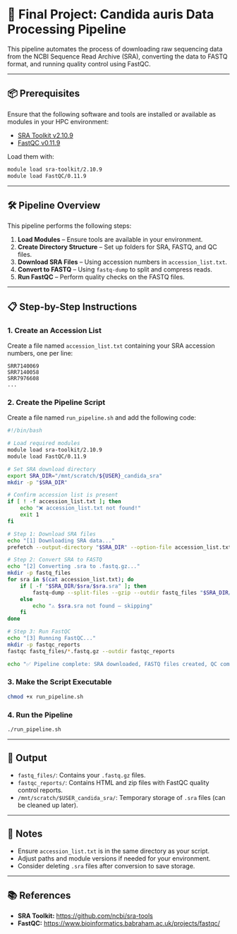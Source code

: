 # 🧬 Final Project: Candida auris Data Processing Pipeline

This pipeline automates the process of downloading raw sequencing data from the NCBI Sequence Read Archive (SRA), converting the data to FASTQ format, and running quality control using FastQC.

---

## 📦 Prerequisites

Ensure that the following software and tools are installed or available as modules in your HPC environment:

- [SRA Toolkit v2.10.9](https://github.com/ncbi/sra-tools)
- [FastQC v0.11.9](https://www.bioinformatics.babraham.ac.uk/projects/fastqc/)

Load them with:

```bash
module load sra-toolkit/2.10.9
module load FastQC/0.11.9
```

---

## 🛠️ Pipeline Overview

This pipeline performs the following steps:

1. **Load Modules** – Ensure tools are available in your environment.
2. **Create Directory Structure** – Set up folders for SRA, FASTQ, and QC files.
3. **Download SRA Files** – Using accession numbers in `accession_list.txt`.
4. **Convert to FASTQ** – Using `fastq-dump` to split and compress reads.
5. **Run FastQC** – Perform quality checks on the FASTQ files.

---

## 📋 Step-by-Step Instructions

### 1. Create an Accession List

Create a file named `accession_list.txt` containing your SRA accession numbers, one per line:

```text
SRR7140069
SRR7140058
SRR7976608
...
```

### 2. Create the Pipeline Script

Create a file named `run_pipeline.sh` and add the following code:

```bash
#!/bin/bash

# Load required modules
module load sra-toolkit/2.10.9
module load FastQC/0.11.9

# Set SRA download directory
export SRA_DIR="/mnt/scratch/${USER}_candida_sra"
mkdir -p "$SRA_DIR"

# Confirm accession list is present
if [ ! -f accession_list.txt ]; then
    echo "❌ accession_list.txt not found!"
    exit 1
fi

# Step 1: Download SRA files
echo "[1] Downloading SRA data..."
prefetch --output-directory "$SRA_DIR" --option-file accession_list.txt

# Step 2: Convert SRA to FASTQ
echo "[2] Converting .sra to .fastq.gz..."
mkdir -p fastq_files
for sra in $(cat accession_list.txt); do
    if [ -f "$SRA_DIR/$sra/$sra.sra" ]; then
        fastq-dump --split-files --gzip --outdir fastq_files "$SRA_DIR/$sra/$sra.sra"
    else
        echo "⚠️ $sra.sra not found — skipping"
    fi
done

# Step 3: Run FastQC
echo "[3] Running FastQC..."
mkdir -p fastqc_reports
fastqc fastq_files/*.fastq.gz --outdir fastqc_reports

echo "✅ Pipeline complete: SRA downloaded, FASTQ files created, QC complete."
```

### 3. Make the Script Executable

```bash
chmod +x run_pipeline.sh
```

### 4. Run the Pipeline

```bash
./run_pipeline.sh
```

---

## 📁 Output

- `fastq_files/`: Contains your `.fastq.gz` files.
- `fastqc_reports/`: Contains HTML and zip files with FastQC quality control reports.
- `/mnt/scratch/$USER_candida_sra/`: Temporary storage of `.sra` files (can be cleaned up later).

---

## 📝 Notes

- Ensure `accession_list.txt` is in the same directory as your script.
- Adjust paths and module versions if needed for your environment.
- Consider deleting `.sra` files after conversion to save storage.

---

## 📚 References

- **SRA Toolkit:** https://github.com/ncbi/sra-tools  
- **FastQC:** https://www.bioinformatics.babraham.ac.uk/projects/fastqc/
